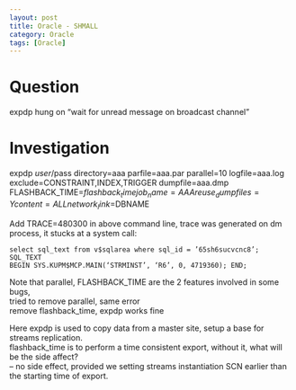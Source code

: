 ```yaml
---
layout: post
title: Oracle - SHMALL 
category: Oracle
tags: [Oracle]
---
```


# Question 
expdp hung on “wait for unread message on broadcast channel”    

# Investigation 
expdp $user/$pass directory=aaa parfile=aaa.par parallel=10 logfile=aaa.log exclude=CONSTRAINT,INDEX,TRIGGER dumpfile=aaa.dmp FLASHBACK_TIME=$flashback_time job_name=AAA reuse_dumpfiles=Y content=ALL network_link=$DBNAME    

Add TRACE=480300 in above command line,
trace was generated on dm process, it stucks at a system call:   
```
select sql_text from v$sqlarea where sql_id = ’65sh6sucvcnc8’;
SQL_TEXT
BEGIN SYS.KUPM$MCP.MAIN(‘STRMINST’, ‘R6’, 0, 4719360); END;
```

Note that parallel, FLASHBACK_TIME are the 2 features involved in some bugs,   
tried to remove parallel, same error   
remove flashback_time, expdp works fine  

Here expdp is used to copy data from a master site, setup a base for streams replication.   
flashback_time is to perform a time consistent export, without it, what will be the side affect?   
– no side effect, provided we setting streams instantiation SCN earlier than the starting time of export.  

